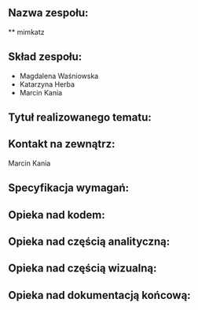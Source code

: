 ## Nazwa zespołu:
** mimkatz

## Skład zespołu: 
* Magdalena Waśniowska
* Katarzyna Herba
* Marcin Kania

## Tytuł realizowanego tematu:

## Kontakt na zewnątrz: 
Marcin Kania

## Specyfikacja wymagań:

## Opieka nad kodem:

## Opieka nad częścią analityczną:

## Opieka nad częścią wizualną:

## Opieka nad dokumentacją końcową:
